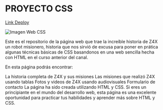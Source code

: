 <h1>PROYECTO CSS</h1>

<a href="https://ivanleonel17.github.io/ProyectoHTML-CSS1/index.html">Link Deploy</a>

![Imagen Web CSS](https://i.imgur.com/OoLdOHM.png)


Este es el repositorio de la página web que trae la increíble historia de Z4X un robot misionero, historia que nos sirvió de excusa para poner en prática algunas técnicas básicas de CSS basandonos en una web sencilla hecha con HTML en el curso anterior del canal.

En esta página podrás encontrar:

La historia completa de Z4X y sus misiones
Las misiones que realizó Z4X usando tablas
Fotos y videos de Z4X usando audiovisuales
Formulario de contacto
La página ha sido creada utilizando HTML y CSS. Si eres un principiante en el mundo del desarrollo web, esta página es una excelente oportunidad para practicar tus habilidades y aprender más sobre HTML y CSS.